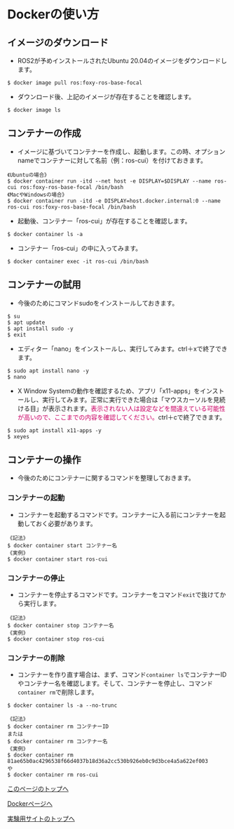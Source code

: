 # Dockerの使い方

## イメージのダウンロード
- ROS2が予めインストールされたUbuntu 20.04のイメージをダウンロードします。
```
$ docker image pull ros:foxy-ros-base-focal
```
- ダウンロード後、上記のイメージが存在することを確認します。
```
$ docker image ls
```

## コンテナーの作成
- イメージに基づいてコンテナーを作成し、起動します。この時、オプションnameでコンテナーに対して名前（例：ros-cui）を付けておきます。
```
《Ubuntuの場合》
$ docker container run -itd --net host -e DISPLAY=$DISPLAY --name ros-cui ros:foxy-ros-base-focal /bin/bash
《MacやWindowsの場合》
$ docker container run -itd -e DISPLAY=host.docker.internal:0 --name ros-cui ros:foxy-ros-base-focal /bin/bash
```
- 起動後、コンテナー「ros-cui」が存在することを確認します。
```
$ docker container ls -a
```
- コンテナー「ros-cui」の中に入ってみます。
```
$ docker container exec -it ros-cui /bin/bash
```

## コンテナーの試用
- 今後のためにコマンドsudoをインストールしておきます。
```
$ su
$ apt update
$ apt install sudo -y
$ exit
```
- エディター「nano」をインストールし、実行してみます。ctrl＋xで終了できます。
```
$ sudo apt install nano -y
$ nano
```
- X Window Systemの動作を確認するため、アプリ「x11-apps」をインストールし、実行してみます。正常に実行できた場合は「マウスカーソルを見続ける目」が表示されます。<span style="color: #CC0066;">表示されない人は設定などを間違えている可能性が高いので、ここまでの内容を確認してください。</span>ctrl＋cで終了できます。
```
$ sudo apt install x11-apps -y
$ xeyes
```

## コンテナーの操作
- 今後のためにコンテナーに関するコマンドを整理しておきます。

### コンテナーの起動
- コンテナーを起動するコマンドです。コンテナーに入る前にコンテナーを起動しておく必要があります。
```
《記法》
$ docker container start コンテナー名
《実例》
$ docker container start ros-cui
```

### コンテナーの停止
- コンテナーを停止するコマンドです。コンテナーをコマンド`exit`で抜けてから実行します。
```
《記法》
$ docker container stop コンテナー名
《実例》
$ docker container stop ros-cui
```

### コンテナーの削除
- コンテナーを作り直す場合は、まず、コマンド`container ls`でコンテナーIDやコンテナー名を確認します。そして、コンテナーを停止し、コマンド`container rm`で削除します。
```
$ docker container ls -a --no-trunc
```
```
《記法》
$ docker container rm コンテナーID
または
$ docker container rm コンテナー名
《実例》
$ docker container rm 81ae65b0ac4296538f66d4037b18d36a2cc530b926eb0c9d3bce4a5a622ef003
や
$ docker container rm ros-cui
```

[このページのトップへ](#)

[Dockerページへ](https://stl-apu.github.io/laboratory_experiments/docker)

[実験用サイトのトップへ](https://stl-apu.github.io/laboratory_experiments/)
